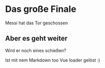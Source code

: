 # Das große Finale
Messi hat das Tor geschossen
## Aber es geht weiter
Wird er noch eines schießen?

Ist mit nem Markdown too Vue loader gelöst :)